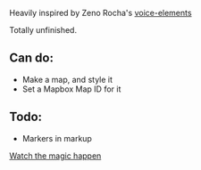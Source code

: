 Heavily inspired by Zeno Rocha's [voice-elements](https://github.com/zenorocha/voice-elements)

Totally unfinished.

## Can do:

* Make a map, and style it
* Set a Mapbox Map ID for it

## Todo:

* Markers in markup

[Watch the magic happen](https://basicallydan.github.io/mapbox-map)